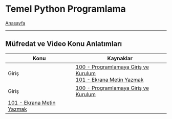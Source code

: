 # Temel Python Programlama

[Anasayfa](README.md)

---

## Müfredat ve Video Konu Anlatımları
| Konu | Kaynaklar |
| --   | --        |
| Giriş                             | <a href="https://www.youtube.com/watch?v=rkyKak5acQ4&list=PLqiHvxGteAQek8je_f8tzSLDUO0ukiRox&index=1" target="_blank">100 - Programlamaya Giriş ve Kurulum</a> <br>                                  <a href="https://www.youtube.com/watch?v=FiZEcPTrNEs&list=PLqiHvxGteAQek8je_f8tzSLDUO0ukiRox&index=2" target="_blank">101 - Ekrana Metin Yazmak</a> |
| Giriş                             | <a href="https://www.youtube.com/watch?v=rkyKak5acQ4&list=PLqiHvxGteAQek8je_f8tzSLDUO0ukiRox&index=1" target="_blank">100 - Programlamaya Giriş ve Kurulum</a>
                                      <a href="https://www.youtube.com/watch?v=FiZEcPTrNEs&list=PLqiHvxGteAQek8je_f8tzSLDUO0ukiRox&index=2" target="_blank">101 - Ekrana Metin Yazmak</a> |


                                       